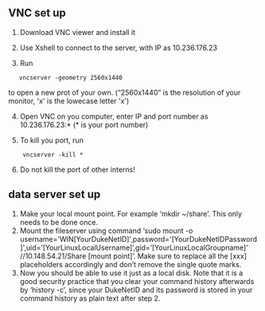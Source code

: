 ## VNC set up
1. Download VNC viewer and install it

2. Use Xshell to connect to the server, with IP as 10.236.176.23

3. Run 
 ```Shell 
    vncserver -geometry 2560x1440
 ```
to open a new prot of your own. (“2560x1440” is the resolution of your monitor, 'x' is the lowecase letter 'x')

4. Open VNC on you computer, enter IP and port number as 10.236.176.23:* (* is your port number)

5. To kill you port, run
```Shell 
    vncserver -kill *
 ```

6. Do not kill the port of other interns!

## data server set up
1. Make your local mount point. For example ‘mkdir ~/share’. This only needs to be done once.
2. Mount the fileserver using command ‘sudo mount -o username='WIN\[YourDukeNetID]',password='[YourDukeNetIDPassword]',uid=’[YourLinuxLocalUsername]’,gid=’[YourLinuxLocalGroupname]’ //10.148.54.21/Share  [mount point]’. Make sure to replace all the [xxx] placeholders accordingly and don’t remove the single quote marks.
3. Now you should be able to use it just as a local disk.
Note that it is a good security practice that you clear your command history afterwards by ‘history -c’, since your DukeNetID and its password is stored in your command history as plain text after step 2.
